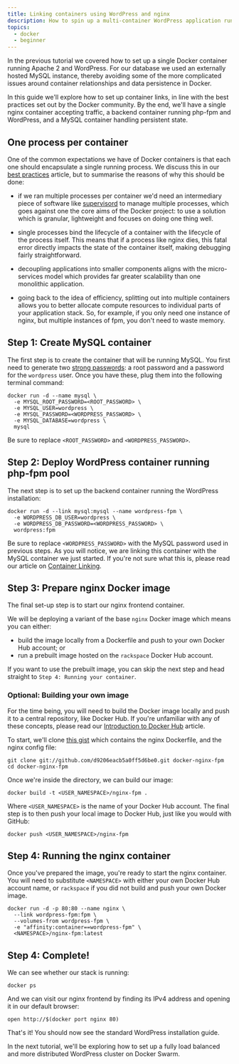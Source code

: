 ```yaml
---
title: Linking containers using WordPress and nginx
description: How to spin up a multi-container WordPress application running nginx, php-fpm and MySQL on the Rackspace Container Service
topics:
  - docker
  - beginner
---
```


In the previous tutorial we covered how to set up a single Docker container
running Apache 2 and WordPress. For our database we used an externally hosted
MySQL instance, thereby avoiding some of the more complicated issues around
container relationships and data persistence in Docker.

In this guide we'll explore how to set up container links, in line with the best
practices set out by the Docker community. By the end, we'll have a single nginx
container accepting traffic, a backend container running php-fpm and WordPress,
and a MySQL container handling persistent state.

## One process per container

One of the common expectations we have of Docker containers is that each one
should encapsulate a single running process. We discuss this in our [best practices]()
article, but to summarise the reasons of why this should be done:

- if we ran multiple processes per container we'd need an intermediary
piece of software like [supervisord](http://supervisord.org/) to manage multiple
processes, which goes against one the core aims of the Docker project: to use a
solution which is granular, lightweight and focuses on doing one thing well.

- single processes bind the lifecycle of a container with the lifecycle of the
process itself. This means that if a process like nginx dies, this fatal error
directly impacts the state of the container itself, making debugging fairly
straightforward.

- decoupling applications into smaller components aligns with the micro-services
model which provides far greater scalability than one monolithic application.

- going back to the idea of efficiency, splitting out into multiple containers
allows you to better allocate compute resources to individual parts of your
application stack. So, for example, if you only need one instance of nginx, but
multiple instances of fpm, you don't need to waste memory.

## Step 1: Create MySQL container

The first step is to create the container that will be running MySQL. You first
need to generate two [strong passwords](https://strongpasswordgenerator.com/):
a root password and a password for the `wordpress` user. Once you have these,
plug them into the following terminal command:

```
docker run -d --name mysql \
  -e MYSQL_ROOT_PASSWORD=<ROOT_PASSWORD> \
  -e MYSQL_USER=wordpress \
  -e MYSQL_PASSWORD=<WORDPRESS_PASSWORD> \
  -e MYSQL_DATABASE=wordpress \
  mysql
```

Be sure to replace `<ROOT_PASSWORD>` and `<WORDPRESS_PASSWORD>`.

## Step 2: Deploy WordPress container running php-fpm pool

The next step is to set up the backend container running the WordPress
installation:

```
docker run -d --link mysql:mysql --name wordpress-fpm \
  -e WORDPRESS_DB_USER=wordpress \
  -e WORDPRESS_DB_PASSWORD=<WORDPRESS_PASSWORD> \
  wordpress:fpm
```

Be sure to replace `<WORDPRESS_PASSWORD>` with the MySQL password used in
previous steps. As you will notice, we are linking this container with the
MySQL container we just started. If you're not sure what this is, please
read our article on [Container Linking]().

## Step 3: Prepare nginx Docker image

The final set-up step is to start our nginx frontend container.

We will be deploying a variant of the base `nginx` Docker image which means you
can either:

* build the image locally from a Dockerfile and push to your own Docker Hub account; or
* run a prebuilt image hosted on the `rackspace` Docker Hub account.

If you want to use the prebuilt image, you can skip the next step and head
straight to `Step 4: Running your container`.

### Optional: Building your own image

For the time being, you will need to build the Docker image locally and push
it to a central repository, like Docker Hub. If you're unfamiliar with any of these
concepts, please read our [Introduction to Docker Hub]() article.

To start, we'll clone [this gist](https://gist.github.com/md5/d9206eacb5a0ff5d6be0)
which contains the nginx Dockerfile, and the nginx config file:

```
git clone git://github.com/d9206eacb5a0ff5d6be0.git docker-nginx-fpm
cd docker-nginx-fpm
```

Once we're inside the directory, we can build our image:

```
docker build -t <USER_NAMESPACE>/nginx-fpm .
```

Where `<USER_NAMESPACE>` is the name of your Docker Hub account. The final step
is to then push your local image to Docker Hub, just like you would with
GitHub:

```
docker push <USER_NAMESPACE>/nginx-fpm
```

## Step 4: Running the nginx container

Once you've prepared the image, you're ready to start the nginx container. You
will need to substitute `<NAMESPACE>` with either your own Docker Hub account
name, or `rackspace` if you did not build and push your own Docker image.

```
docker run -d -p 80:80 --name nginx \
  --link wordpress-fpm:fpm \
  --volumes-from wordpress-fpm \
  -e "affinity:container==wordpress-fpm" \
  <NAMESPACE>/nginx-fpm:latest
```

## Step 4: Complete!

We can see whether our stack is running:

```
docker ps
```

And we can visit our nginx frontend by finding its IPv4 address and opening it
in our default browser:

```
open http://$(docker port nginx 80)
```

That's it! You should now see the standard WordPress installation guide.

In the next tutorial, we'll be exploring how to set up a fully load balanced
and more distributed WordPress cluster on Docker Swarm.
